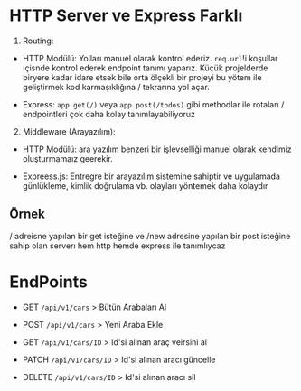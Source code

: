 # HTTP Server ve Express Farklı

1. Routing:

- HTTP Modülü: Yolları manuel olarak kontrol ederiz. `req.url`!i koşullar içisnde kontrol ederek endpoint tanımı yaparız. Küçük projelderde biryere kadar idare etsek bile orta ölçekli bir projeyi bu yötem ile geliştirmek kod karmaşıklığına / tekrarına yol açar.

- Express: `app.get(/)` veya `app.post(/todos)` gibi methodlar ile rotaları / endpointleri çok daha kolay tanımlayabiliyoruz

2. Middleware (Arayazılım):

- HTTP Modülü: ara yazılım benzeri bir işlevselliği manuel olarak kendimiz oluşturmamaız geerekir.

- Expreess.js: Entregre bir arayazılım sistemine sahiptir ve uygulamada günlükleme, kimlik doğrulama vb. olayları yöntemek daha kolaydır

## Örnek

/ adreisne yapılan bir get isteğine ve
/new adresine yapılan bir post isteğine sahip olan serverı
hem http hemde express ile tanımlıycaz

# EndPoints

- GET `/api/v1/cars` > Bütün Arabaları Al
- POST `/api/v1/cars` > Yeni Araba Ekle

- GET `/api/v1/cars/ID` > Id'si alınan araç veirsini al
- PATCH `/api/v1/cars/ID` > Id'si alınan aracı güncelle
- DELETE `/api/v1/cars/ID` > Id'si alınan aracı sil
